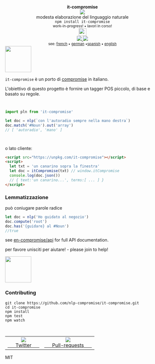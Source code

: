 <div align="center">
  <img height="15px" src="https://user-images.githubusercontent.com/399657/68221862-17ceb980-ffb8-11e9-87d4-7b30b6488f16.png"/>
  <div><b>it-compromise</b></div>
  <img src="https://user-images.githubusercontent.com/399657/68222691-6597f180-ffb9-11e9-8a32-a7f38aa8bded.png"/>
  <div>modesta elaborazione del linguaggio naturale</div>
  <div><code>npm install it-compromise</code></div>
  <div align="center">
    <sub>
      work-in-progress! •  lavori in corso!
    </sub>
  </div>
  <img height="25px" src="https://user-images.githubusercontent.com/399657/68221862-17ceb980-ffb8-11e9-87d4-7b30b6488f16.png"/>
</div>

<div align="center">
  <div>
    <a href="https://npmjs.org/package/it-compromise">
    <img src="https://img.shields.io/npm/v/it-compromise.svg?style=flat-square" />
  </a>
  <!-- <a href="https://codecov.io/gh/spencermountain/it-compromise">
    <img src="https://codecov.io/gh/spencermountain/it-compromise/branch/master/graph/badge.svg" />
  </a> -->
  <a href="https://bundlephobia.com/result?p=it-compromise">
    <img src="https://badge-size.herokuapp.com/spencermountain/it-compromise/master/builds/it-compromise.min.js" />
  </a>
  </div>
  <div align="center">
    <sub>
     see: <a href="https://github.com/nlp-compromise/fr-compromise">french</a> • <a href="https://github.com/nlp-compromise/de-compromise">german</a>  •<a href="https://github.com/nlp-compromise/es-compromise">spanish</a>  • <a href="https://github.com/spencermountain/compromise">english</a>
    </sub>
  </div>
</div>

<!-- spacer -->
<img height="85px" src="https://user-images.githubusercontent.com/399657/68221862-17ceb980-ffb8-11e9-87d4-7b30b6488f16.png"/>


`it-compromise` è un porto di [compromise](https://github.com/nlp-compromise/compromise) in italiano.

L'obiettivo di questo progetto è fornire un tagger POS piccolo, di base e basato su regole. 

<!-- spacer -->
<img height="15px" src="https://user-images.githubusercontent.com/399657/68221862-17ceb980-ffb8-11e9-87d4-7b30b6488f16.png"/>

```js
import pln from 'it-compromise'

let doc = nlp(`con l'autoradio sempre nella mano destra`)
doc.match('#Noun').out('array')
// [ 'autoradio', 'mano' ]
```

<!-- spacer -->
<img height="15px" src="https://user-images.githubusercontent.com/399657/68221862-17ceb980-ffb8-11e9-87d4-7b30b6488f16.png"/>

o lato cliente:
```html
<script src="https://unpkg.com/it-compromise"></script>
<script>
  let txt = 'un canarino sopra la finestra'
  let doc = itCompromise(txt) // window.itCompromise
  console.log(doc.json())
  // { text:'un canarino...', terms:[ ... ] }
</script>
```

<!--
### Numeri
può analizzare e generare numeri scritti
```js
let doc = nlp('tengo cuarenta dolares')
doc.numbers().minus(50)
doc.text()
// tengo moins diez dolares
```
-->

### Lemmatizzazione
può coniugare parole radice
```js
let doc = nlp('Ho guidato al negozio')
doc.compute('root')
doc.has('{guidare} al #Noun')
//true
```

see [en-compromise/api](https://github.com/spencermountain/compromise#api) for full API documentation.

per favore unisciti per aiutare! - please join to help!

<!-- spacer -->
<img height="85px" src="https://user-images.githubusercontent.com/399657/68221862-17ceb980-ffb8-11e9-87d4-7b30b6488f16.png"/>

<!-- <h2 align="center">
  <a href="https://rawgit.com/nlp-compromise/it-compromise/master/demo/index.html">Demo</a>
</h2> -->


###  Contributing
```
git clone https://github.com/nlp-compromise/it-compromise.git
cd it-compromise
npm install
npm test
npm watch
```


<!-- spacer -->
<img height="15px" src="https://user-images.githubusercontent.com/399657/68221862-17ceb980-ffb8-11e9-87d4-7b30b6488f16.png"/>

<table>
  <tr align="center">
    <td>
      <a href="https://www.twitter.com/compromisejs">
        <img src="https://cloud.githubusercontent.com/assets/399657/21956672/a30cf206-da53-11e6-8c6c-0995cf2aef62.jpg"/>
        <div>&nbsp; &nbsp; &nbsp; Twitter &nbsp; &nbsp; &nbsp; </div>
      </a>
    </td>
    <td>
      <a href="https://github.com/nlp-compromise/compromise/wiki/Contributing">
        <img src="https://cloud.githubusercontent.com/assets/399657/21956742/5985a89c-da55-11e6-87bc-4f0f1549d202.jpg"/>
        <div>&nbsp; &nbsp; &nbsp; Pull-requests &nbsp; &nbsp; &nbsp; </div>
      </a>
    </td>
  </tr>
</table>

MIT
